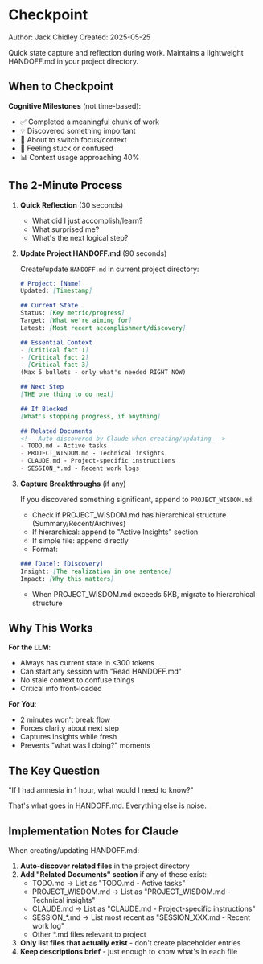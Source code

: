 # Checkpoint
Author: Jack Chidley
Created: 2025-05-25

Quick state capture and reflection during work. Maintains a lightweight HANDOFF.md in your project directory.

## When to Checkpoint

**Cognitive Milestones** (not time-based):
- ✅ Completed a meaningful chunk of work
- 💡 Discovered something important
- 🔄 About to switch focus/context
- 🤔 Feeling stuck or confused
- 📊 Context usage approaching 40%

## The 2-Minute Process

1. **Quick Reflection** (30 seconds)
   - What did I just accomplish/learn?
   - What surprised me?
   - What's the next logical step?

2. **Update Project HANDOFF.md** (90 seconds)
   
   Create/update `HANDOFF.md` in current project directory:
   ```markdown
   # Project: [Name]
   Updated: [Timestamp]
   
   ## Current State
   Status: [Key metric/progress]
   Target: [What we're aiming for]
   Latest: [Most recent accomplishment/discovery]
   
   ## Essential Context
   - [Critical fact 1]
   - [Critical fact 2]
   - [Critical fact 3]
   (Max 5 bullets - only what's needed RIGHT NOW)
   
   ## Next Step
   [THE one thing to do next]
   
   ## If Blocked
   [What's stopping progress, if anything]
   
   ## Related Documents
   <!-- Auto-discovered by Claude when creating/updating -->
   - TODO.md - Active tasks
   - PROJECT_WISDOM.md - Technical insights
   - CLAUDE.md - Project-specific instructions
   - SESSION_*.md - Recent work logs
   ```

3. **Capture Breakthroughs** (if any)
   
   If you discovered something significant, append to `PROJECT_WISDOM.md`:
   - Check if PROJECT_WISDOM.md has hierarchical structure (Summary/Recent/Archives)
   - If hierarchical: append to "Active Insights" section
   - If simple file: append directly
   - Format:
   ```markdown
   ### [Date]: [Discovery]
   Insight: [The realization in one sentence]
   Impact: [Why this matters]
   ```
   - When PROJECT_WISDOM.md exceeds 5KB, migrate to hierarchical structure

## Why This Works

**For the LLM**:
- Always has current state in <300 tokens
- Can start any session with "Read HANDOFF.md"
- No stale context to confuse things
- Critical info front-loaded

**For You**:
- 2 minutes won't break flow
- Forces clarity about next step
- Captures insights while fresh
- Prevents "what was I doing?" moments

## The Key Question

"If I had amnesia in 1 hour, what would I need to know?"

That's what goes in HANDOFF.md. Everything else is noise.

## Implementation Notes for Claude

When creating/updating HANDOFF.md:
1. **Auto-discover related files** in the project directory
2. **Add "Related Documents" section** if any of these exist:
   - TODO.md → List as "TODO.md - Active tasks"
   - PROJECT_WISDOM.md → List as "PROJECT_WISDOM.md - Technical insights"
   - CLAUDE.md → List as "CLAUDE.md - Project-specific instructions"
   - SESSION_*.md → List most recent as "SESSION_XXX.md - Recent work log"
   - Other *.md files relevant to project
3. **Only list files that actually exist** - don't create placeholder entries
4. **Keep descriptions brief** - just enough to know what's in each file